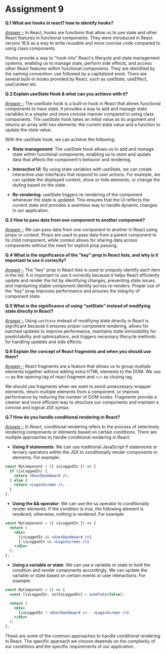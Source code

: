 # Assignment 9

**Q.1 What are hooks in react? how to identify hooks?**

<u>_Answer -_</u> In React, hooks are functions that allow us to use state and other React features in functional components. They were introduced in React version 16.8 as a way to write reusable and more concise code compared to using class components.

Hooks provide a way to "hook into" React's lifecycle and state management systems, enabling us to manage state, perform side effects, and access other React features within functional components. They are identified by the naming convention: use followed by a capitalized word. There are several built-in hooks provided by React, such as useState, useEffect, useContext etc.

**Q.2 Explain useState Hook & what can you achieve with it?**

<u>_Answer -_</u> The useState hook is a built-in hook in React that allows functional components to have state. It provides a way to add and manage state variables in a simpler and more concise manner compared to using class components. The useState hook takes an initial value as its argument and returns an array with two elements: the current state value and a function to update the state value. 

With the useState hook, we can achieve the following:

- **State management**: The useState hook allows us to add and manage state within functional components, enabling us to store and update data that affects the component's behavior and rendering.

- **Interactive UI**: By using state variables with useState, we can create interactive user interfaces that respond to user actions. For example, we can update the displayed content, show or hide elements, or change the styling based on the state.

- **Re-rendering**: useState triggers re-rendering of the component whenever the state is updated. This ensures that the UI reflects the current state and provides a seamless way to handle dynamic changes in our application.

**Q.3 How to pass data from one component to another component?**

<u>_Answer -_</u> We can pass data from one component to another in React using props or context. Props are used to pass data from a parent component to its child component, while context allows for sharing data across components without the need for explicit prop passing.

**Q.4 What is the significance of the "key" prop in React lists, and why is it important to use it correctly?**

<u>_Answer -_</u> The "key" prop in React lists is used to uniquely identify each item in the list. It is important to use it correctly because it helps React efficiently update and render the list by identifying changes, preventing state issues, and maintaining stable component identity across re-renders. Proper use of the "key" prop improves performance and ensures the integrity of component state.

**Q.5 What is the significance of using "setState" instead of modifying state directly in React?**

<u>_Answer -_</u> Using `setState` instead of modifying state directly in React is significant because it ensures proper component rendering, allows for batched updates to improve performance, maintains state immutability for predictability and optimizations, and triggers necessary lifecycle methods for handling updates and side effects.

**Q.6 Explain the concept of React fragments and when you should use them?**

<u>_Answer -_</u> React fragments are a feature that allows us to group multiple elements together without adding extra HTML elements to the DOM. We use `<>` as the opening tag of react fragment and `</>` as closing tag.

We should use fragments when we want to avoid unnecessary wrapper elements, return multiple elements from a component, or improve performance by reducing the number of DOM nodes. Fragments provide a cleaner and more efficient way to structure our components and maintain a concise and logical JSX syntax.

**Q.7 How do you handle conditional rendering in React?**

<u>_Answer -_</u> In React, conditional rendering refers to the process of selectively rendering components or elements based on certain conditions. There are multiple approaches to handle conditional rendering in React:

- **Using if statements**: We can use traditional JavaScript if statements or ternary operators within the JSX to conditionally render components or elements. For example:

```jsx
const MyComponent = ({ isLoggedIn }) => {
  if (isLoggedIn) {
    return <UserDashboard />;
  } else {
    return <LoginScreen />;
  }
};
```

- **Using the && operator**: We can use the `&&` operator to conditionally render elements. If the condition is true, the following element is rendered; otherwise, nothing is rendered. For example:

```jsx
const MyComponent = ({ isLoggedIn }) => {
  return (
    <div>
      {isLoggedIn && <UserDashboard />}
      {!isLoggedIn && <LoginScreen />}
    </div>
  );
};
```

- **Using a variable or state**: We can use a variable or state to hold the condition and render components accordingly. We can update the variable or state based on certain events or user interactions. For example:

```jsx
const MyComponent = () => {
  const [isLoggedIn, setIsLoggedIn] = useState(false);

  return (
    <div>
      {isLoggedIn ? <UserDashboard /> : <LoginScreen />}
    </div>
  );
};
```

These are some of the common approaches to handle conditional rendering in React. The specific approach we choose depends on the complexity of our conditions and the specific requirements of our application.

